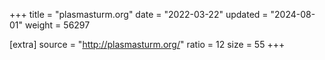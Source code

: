 +++
title = "plasmasturm.org"
date = "2022-03-22"
updated = "2024-08-01"
weight = 56297

[extra]
source = "http://plasmasturm.org/"
ratio = 12
size = 55
+++
